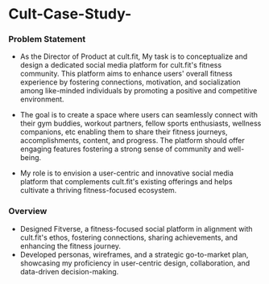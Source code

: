 # Cult-Case-Study-

### Problem Statement
- As the Director of Product at cult.fit, My task is to conceptualize and design a dedicated social media platform for cult.fit's fitness community. This platform aims to enhance users' overall fitness experience by fostering connections, motivation, and socialization among like-minded individuals by promoting a positive and competitive environment.

- The goal is to create a space where users can seamlessly connect with their gym buddies, workout partners, fellow sports enthusiasts, wellness companions, etc enabling them to share their fitness journeys, accomplishments, content, and progress. The platform should offer engaging features fostering a strong sense of community and well-being.

- My role is to envision a user-centric and innovative social media platform that complements cult.fit's existing offerings and helps cultivate a thriving fitness-focused ecosystem.

### Overview

- Designed Fitverse, a fitness-focused social platform in alignment with cult.fit's ethos, fostering connections, sharing achievements, and enhancing the fitness journey.
- Developed personas, wireframes, and a strategic go-to-market plan, showcasing my proficiency in user-centric design, collaboration, and data-driven decision-making.
